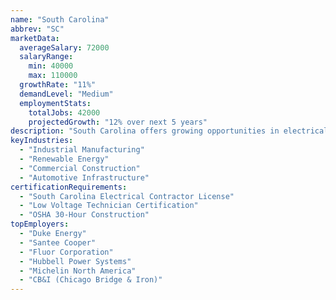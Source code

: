 ```yaml
---
name: "South Carolina"
abbrev: "SC"
marketData:
  averageSalary: 72000
  salaryRange:
    min: 40000
    max: 110000
  growthRate: "11%"
  demandLevel: "Medium"
  employmentStats:
    totalJobs: 42000
    projectedGrowth: "12% over next 5 years"
description: "South Carolina offers growing opportunities in electrical and low voltage employment, driven by industrial manufacturing, renewable energy projects, and residential development."
keyIndustries:
  - "Industrial Manufacturing"
  - "Renewable Energy"
  - "Commercial Construction"
  - "Automotive Infrastructure"
certificationRequirements:
  - "South Carolina Electrical Contractor License"
  - "Low Voltage Technician Certification"
  - "OSHA 30-Hour Construction"
topEmployers:
  - "Duke Energy"
  - "Santee Cooper"
  - "Fluor Corporation"
  - "Hubbell Power Systems"
  - "Michelin North America"
  - "CB&I (Chicago Bridge & Iron)"
---
```

